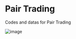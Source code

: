# Pair Trading
Codes and datas for Pair Trading

![image](https://user-images.githubusercontent.com/57275485/121989214-4e90c680-cdce-11eb-930a-360ad20690e9.png)
